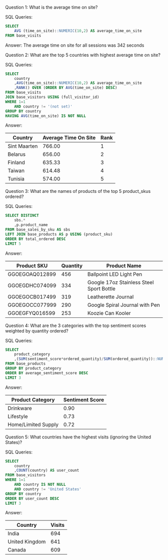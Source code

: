 Question 1: What is the average time on site?

SQL Queries:

```sql
SELECT 
	AVG (time_on_site)::NUMERIC(10,2) AS average_time_on_site
FROM base_visits
```

Answer: 
 The average time on site for all sessions was 342 seconds


Question 2: What are the top 5 countries with highest average time on site?

SQL Queries:

```sql
SELECT 
	country
	,AVG(time_on_site)::NUMERIC(10,2) AS average_time_on_site
	,RANK() OVER (ORDER BY AVG(time_on_site) DESC)
FROM base_visits
JOIN base_visitors USING (full_visitor_id)
WHERE 1=1 
	AND country != '(not set)'
GROUP BY country
HAVING AVG(time_on_site) IS NOT NULL
```

Answer:

| Country | Average Time On Site | Rank |
| ------- | -------------------- | ---- |
| Sint Maarten | 766.00 | 1 |
| Belarus |	656.00 | 2 |
| Finland |	635.33 | 3 |
| Taiwan | 614.48 | 4 |
| Tunisia |	574.00 | 5 |


Question 3: What are the names of products of the top 5 product_skus ordered?

SQL Queries:

```sql
SELECT DISTINCT 
	sbs.*
	,p.product_name
FROM base_sales_by_sku AS sbs
LEFT JOIN base_products AS p USING (product_sku)
ORDER BY total_ordered DESC
LIMIT 5
```

Answer:

| Product SKU | Quantity | Product Name |
| ----------- | -------- | ------------ |
| GGOEGOAQ012899 | 456 | Ballpoint LED Light Pen |
| GGOEGDHC074099 | 334 | Google 17oz Stainless Steel Sport Bottle |
| GGOEGOCB017499 | 319 | Leatherette Journal |
| GGOEGOCC077999 | 290 | Google Spiral Journal with Pen |
| GGOEGFYQ016599 | 253 | Koozie Can Kooler |


Question 4: What are the 3 categories with the top sentiment scores weighted by quantity ordered?

SQL Queries:

```sql
SELECT 
	product_category
	,(SUM(sentiment_score*ordered_quantity)/SUM(ordered_quantity))::NUMERIC(10,2) AS average_sentiment_score
FROM base_products
GROUP BY product_category
ORDER BY average_sentiment_score DESC
LIMIT 3
```

Answer:

| Product Category | Sentiment Score |
| ---------------- | --------------- |
| Drinkware | 0.90 |
| Lifestyle | 0.73 |
| Home/Limited Supply |	0.72 |


Question 5: What countries have the highest visits (ignoring the United States)?

SQL Queries:

```sql
SELECT 
	country
	,COUNT(country) AS user_count
FROM base_visitors
WHERE 1=1
	AND country IS NOT NULL
	AND country != 'United States'
GROUP BY country
ORDER BY user_count DESC
LIMIT 3
```

Answer:

| Country | Visits |
| ------- | ------ |
| India | 694 |
| United Kingdom | 641 |
| Canada | 609 |